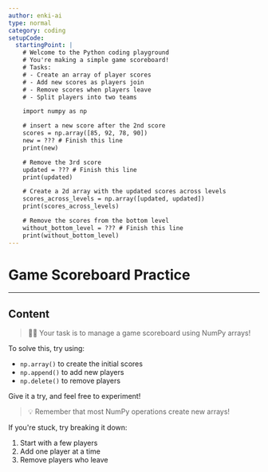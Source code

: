 ```yaml
---
author: enki-ai
type: normal
category: coding
setupCode:
  startingPoint: |
    # Welcome to the Python coding playground
    # You're making a simple game scoreboard!
    # Tasks:
    # - Create an array of player scores
    # - Add new scores as players join
    # - Remove scores when players leave
    # - Split players into two teams

    import numpy as np

    # insert a new score after the 2nd score
    scores = np.array([85, 92, 78, 90])
    new = ??? # Finish this line
    print(new)

    # Remove the 3rd score
    updated = ??? # Finish this line
    print(updated)

    # Create a 2d array with the updated scores across levels
    scores_across_levels = np.array([updated, updated])
    print(scores_across_levels)

    # Remove the scores from the bottom level
    without_bottom_level = ??? # Finish this line
    print(without_bottom_level)
---
```


# Game Scoreboard Practice

---

## Content

> 👩‍💻 Your task is to manage a game scoreboard using NumPy arrays!

To solve this, try using:

- `np.array()` to create the initial scores
- `np.append()` to add new players
- `np.delete()` to remove players

Give it a try, and feel free to experiment!

> 💡 Remember that most NumPy operations create new arrays!

If you're stuck, try breaking it down:

1. Start with a few players
2. Add one player at a time
3. Remove players who leave
